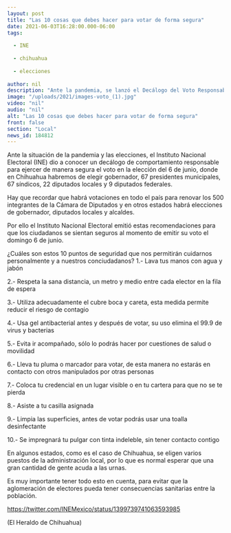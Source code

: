 ```yaml
---
layout: post
title: "Las 10 cosas que debes hacer para votar de forma segura"
date: 2021-06-03T16:28:00.000-06:00
tags:
  
  - INE
  
  - chihuahua
  
  - elecciones
  
author: nil
description: "Ante la pandemia, se lanzó el Decálogo del Voto Responsable por parte del INE"
image: "/uploads/2021/images-voto_(1).jpg"
video: "nil"
audio: "nil"
alt: "Las 10 cosas que debes hacer para votar de forma segura"
front: false
section: "Local"
news_id: 184812
---
```


Ante la situación de la pandemia y las elecciones, el Instituto Nacional Electoral (INE) dio a conocer un decálogo de comportamiento responsable para ejercer de manera segura el voto en la elección del 6 de junio, donde en Chihuahua habremos de elegir gobernador, 67 presidentes municipales, 67 síndicos, 22 diputados locales y 9 diputados federales.

Hay que recordar que habrá votaciones en todo el país para renovar los 500 integrantes de la Cámara de Diputados y en otros estados habrá elecciones de gobernador, diputados locales y alcaldes.

Por ello el Instituto Nacional Electoral emitió estas recomendaciones para que los ciudadanos se sientan seguros al momento de emitir su voto el domingo 6 de junio.

¿Cuáles son estos 10 puntos de seguridad que nos permitirán cuidarnos personalmente y a nuestros conciudadanos?
1.- Lava tus manos con agua y jabón

2.- Respeta la sana distancia, un metro y medio entre cada elector en la fila de espera

3.- Utiliza adecuadamente el cubre boca y careta, esta medida permite reducir el riesgo de contagio

4.- Usa gel antibacterial antes y después de votar, su uso elimina el 99.9 de virus y bacterias

5.- Evita ir acompañado, sólo lo podrás hacer por cuestiones de salud o movilidad

6.- Lleva tu pluma o marcador para votar, de esta manera no estarás en contacto con otros manipulados por otras personas

7.- Coloca tu credencial en un lugar visible o en tu cartera para que no se te pierda

8.- Asiste a tu casilla asignada

9.- Limpia las superficies, antes de votar podrás usar una toalla desinfectante

10.- Se impregnará tu pulgar con tinta indeleble, sin tener contacto contigo

En algunos estados, como es el caso de Chihuahua, se eligen varios puestos de la administración local, por lo que es normal esperar que una gran cantidad de gente acuda a las urnas.

Es muy importante tener todo esto en cuenta, para evitar que la aglomeración de electores pueda tener consecuencias sanitarias entre la población.

https://twitter.com/INEMexico/status/1399739741063593985

(El Heraldo de Chihuahua)